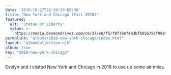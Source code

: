 ```yaml
---
date: '2018-10-27T22:38:10-05:00'
title: "New York and Chicago (Fall 2018)"
featured:
  alt: 'Statue of Liberty'
  value: >-
    https://media.desmondrivet.com/c6/37/e0/f5/f8f78ef483bfb056756f998f1408d26255428c9fbedc4d4f4d6c6b02.jpg
permalink: "albums/2018-new-york-chicago/index.html"
layout: "albumCollection.njk"
album: true
key: "2018-new-york-chicago"  
---
```


Evelyn and I visited New York and Chicago in 2018 to use up some air miles.
